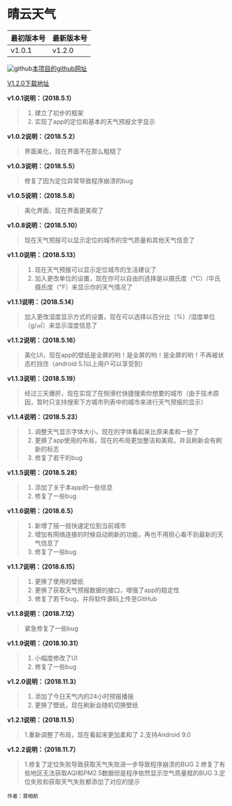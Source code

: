 # 晴云天气

最初版本号 | 最新版本号
--------- |  ---------
v1.0.1    |  v1.2.0

![github](https://www.shouxh.ml/referImg/fluidicon.png)[本项目的github网址](https://github.com/Shouxh/QingYunWeather)

[V1.2.0下载地址](https://pan.baidu.com/s/1QaSRY6jJoqyefTWOeZ-yKg)

**v1.0.1说明：（2018.5.1）**

>1. 建立了初步的框架
>2. 实现了app的定位和基本的天气预报文字显示

**v1.0.2说明：（2018.5.2）**

>界面美化，现在界面不在那么粗糙了

**v1.0.3说明：（2018.5.5）**
>修复了因为定位异常导致程序崩溃的bug

**v1.0.5说明：（2018.5.8）**
>美化界面，现在界面更美观了

**v1.0.8说明：（2018.5.10）**
>现在天气预报可以显示定位的城市的空气质量和其他天气信息了

**v1.1.0说明：（2018.5.13）**

>1. 现在天气预报可以显示定位城市的生活建议了
>2. 加入更改单位的设置，现在你可以自由的选择是以摄氏度（℃）/华氏摄氏度（℉）来显示你的天气情况了

**v1.1.1说明：（2018.5.14）**
>加入更改湿度显示方式的设置，现在可以选择以百分比（%）/湿度单位（g/㎥）来显示湿度信息了

**v1.1.2说明：（2018.5.16）**
>美化UI，现在app的壁纸是全屏的哟！是全屏的哟！是全屏的哟！不再被状态栏挡住（android 5.1以上用户可以享受到）

**v1.1.3说明：（2018.5.19）**
>经过三天爆肝，现在实现了在侧滑栏快捷搜索你想要的城市（由于技术原因，暂时只支持搜索下方城市列表中的城市来进行天气预报的显示）

**v1.1.4说明：（2018.5.23）**

>1. 调整天气显示字体大小，现在的字体看起来比原来柔和一些了
>2. 更换了app使用的布局，现在的布局更加整洁和美观，并且刷新会有刷新的标志
>3. 修复了若干的bug

**v1.1.5说明：（2018.5.28）**

>1. 添加了关于本app的一些信息
>2. 修复了一些bug

**v1.1.6说明：（2018.6.5）**

>1. 新增了摇一摇快速定位到当前城市
>2. 增加有网络连接的时候自动刷新的功能，再也不用担心看不到最新的天气信息了
>3. 修复了一些bug

**v1.1.7说明：（2018.6.15）**

>1. 更换了使用的壁纸
>2. 更换了获取天气预报数据的接口，增强了app的稳定性
>3. 修复了若干bug，并将软件源码上传至GitHub

**v1.1.8说明：（2018.7.12）**

>紧急修复了一些bug

**v1.1.9说明：（2018.10.31）**

>1. 小幅度修改了UI
>2. 修复了一些bug

**v1.2.0说明：（2018.11.3）**

>1. 添加了今日天气内的24小时预报播报
>2. 更换了壁纸，现在刷新会随机切换壁纸

**v1.2.1说明：（2018.11.5）**

>1.重新调整了布局，现在看起来更加柔和了
>2.支持Android 9.0

**v1.2.2说明：（2018.11.7）**

>1.修复了定位失败导致获取天气失败进一步导致程序崩溃的BUG
>2.修复了有些地区无法获取AQI和PM2.5数据但是程序依然显示空气质量框的BUG
>3.定位失败和获取天气失败都添加了对应的提示

 `作者：首相航`